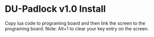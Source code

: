# DU-Padlock v1.0 Install

Copy lua code to programing board and then link the screen to the programing board.
Note: Alt+1 to clear your key entry on the screen.

